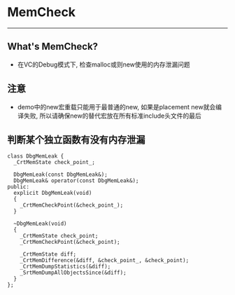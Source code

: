 # **MemCheck** #
***


## **What's MemCheck?** ##
 * 在VC的Debug模式下, 检查malloc或则new使用的内存泄漏问题


## **注意** ##
 * demo中的new宏重载只能用于最普通的new, 如果是placement new就会编译失败, 所以请确保new的替代宏放在所有标准include头文件的最后


## **判断某个独立函数有没有内存泄漏** ##
    class DbgMemLeak {
      _CrtMemState check_point_;

      DbgMemLeak(const DbgMemLeak&);
      DbgMemLeak& operator(const DbgMemLeak&);
    public:
      explicit DbgMemLeak(void)
      {
        _CrtMemCheckPoint(&check_point_);
      }

      ~DbgMemLeak(void)
      {
        _CrtMemState check_point;
        _CrtMemCheckPoint(&check_point);

        _CrtMemState diff;
        _CrtMemDifference(&diff, &check_point_, &check_point);
        _CrtMemDumpStatistics(&diff);
        _SrtMemDumpAllObjectsSince(&diff);
      }
    };
